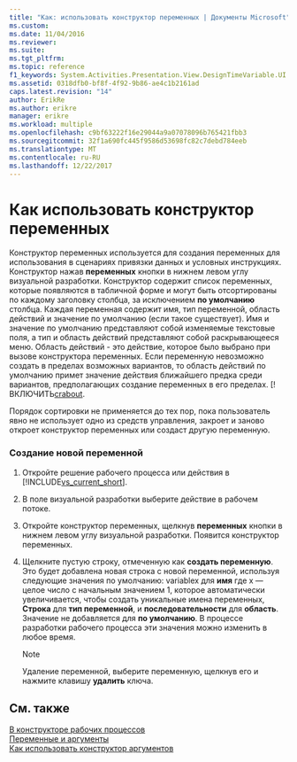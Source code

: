 ```yaml
---
title: "Как: использовать конструктор переменных | Документы Microsoft"
ms.custom: 
ms.date: 11/04/2016
ms.reviewer: 
ms.suite: 
ms.tgt_pltfrm: 
ms.topic: reference
f1_keywords: System.Activities.Presentation.View.DesignTimeVariable.UI
ms.assetid: 0318dfb0-bf8f-4f92-9b86-ae4c1b2161ad
caps.latest.revision: "14"
author: ErikRe
ms.author: erikre
manager: erikre
ms.workload: multiple
ms.openlocfilehash: c9bf63222f16e29044a9a07078096b765421fbb3
ms.sourcegitcommit: 32f1a690fc445f9586d53698fc82c7debd784eeb
ms.translationtype: MT
ms.contentlocale: ru-RU
ms.lasthandoff: 12/22/2017
---
```

# <a name="how-to-use-the-variable-designer"></a>Как использовать конструктор переменных
Конструктор переменных используется для создания переменных для использования в сценариях привязки данных и условных инструкциях. Конструктор нажав **переменных** кнопки в нижнем левом углу визуальной разработки. Конструктор содержит список переменных, которые появляются в табличной форме и могут быть отсортированы по каждому заголовку столбца, за исключением **по умолчанию** столбца. Каждая переменная содержит имя, тип переменной, область действий и значение по умолчанию (если такое существует). Имя и значение по умолчанию представляют собой изменяемые текстовые поля, а тип и область действий представляют собой раскрывающееся меню. Область действий - это действие, которое было выбрано при вызове конструктора переменных. Если переменную невозможно создать в пределах возможных вариантов, то область действий по умолчанию примет значение действия ближайшего предка среди вариантов, предполагающих создание переменных в его пределах. [! ВКЛЮЧИТЬ[crabout](/dotnet/framework/windows-workflow-foundation/variables-and-arguments).  
  
 Порядок сортировки не применяется до тех пор, пока пользователь явно не использует одно из средств управления, закроет и заново откроет конструктор переменных или создаст другую переменную.  
  
### <a name="to-create-a-new-variable"></a>Создание новой переменной  
  
1.  Откройте решение рабочего процесса или действия в [!INCLUDE[vs_current_short](../code-quality/includes/vs_current_short_md.md)].  
  
2.  В поле визуальной разработки выберите действие в рабочем потоке.  
  
3.  Откройте конструктор переменных, щелкнув **переменных** кнопки в нижнем левом углу визуальной разработки. Появится конструктор переменных.  
  
4.  Щелкните пустую строку, отмеченную как **создать переменную**. Это будет добавлена новая строка с новой переменной, используя следующие значения по умолчанию: variablex для **имя** где x — целое число с начальным значением 1, которое автоматически увеличивается, чтобы создать уникальные имена переменных,  **Строка** для **тип переменной**, и **последовательности** для **область**. Значение не добавляется для **по умолчанию**. В процессе разработки рабочего процесса эти значения можно изменить в любое время.  
  
    > [!NOTE]
    >  Удаление переменной, выберите переменную, щелкнув его и нажмите клавишу **удалить** ключа.  
  
## <a name="see-also"></a>См. также  
 [В конструкторе рабочих процессов](../workflow-designer/using-the-workflow-designer.md)   
 [Переменные и аргументы](/dotnet/framework/windows-workflow-foundation/variables-and-arguments)   
 [Как использовать конструктор аргументов](../workflow-designer/how-to-use-the-argument-designer.md)